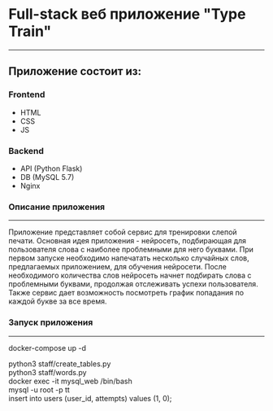 **Full-stack веб приложение "Type Train"**
=========
-----
Приложение состоит из:
---------
### Frontend
+ HTML
+ CSS
+ JS
### Backend
+ API (Python Flask)
+ DB (MySQL 5.7)
+ Nginx

### Описание приложения
---
Приложение представляет собой сервис для тренировки слепой печати.
Основная идея приложения - нейросеть, подбирающая для пользователя слова с наиболее проблемными для него буквами.
При первом запуске необходимо напечатать несколько случайных слов, предлагаемых приложением, для обучения нейросети. После необходимого количества слов нейросеть начнет подбирать слова с проблемными буквами, продолжая отслеживать успехи пользователя.
Также сервис дает возможность посмотреть график попадания по каждой букве за все время.

### Запуск приложения
---
docker-compose up -d

python3 staff/create_tables.py   
python3 staff/words.py  
docker exec -it mysql_web /bin/bash  
	mysql -u root -p tt  
	insert into users (user_id, attempts) values (1, 0);  
